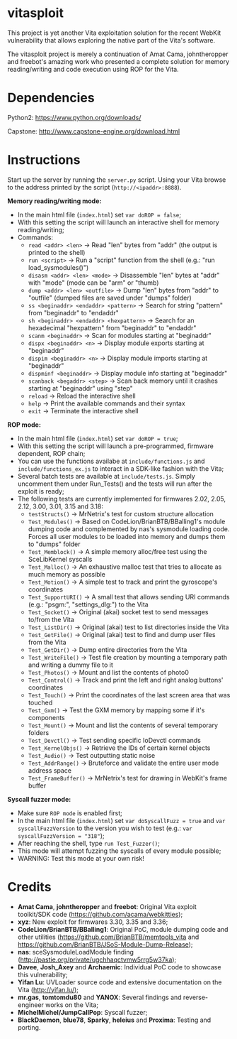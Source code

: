 vitasploit
==========

This project is yet another Vita exploitation solution for the recent WebKit vulnerability that allows exploring the native part of the Vita's software.

The vitasploit project is merely a continuation of Amat Cama, johntheropper and freebot's amazing work who presented a complete solution for memory reading/writing and code execution using ROP for the Vita.

Dependencies
============

Python2: https://www.python.org/downloads/

Capstone: http://www.capstone-engine.org/download.html

Instructions
============

Start up the server by running the `server.py` script. Using your Vita browse to the address printed by the script (`http://<ipaddr>:8888`).

**Memory reading/writing mode:**
- In the main html file (`index.html`) set `var doROP = false`;
- With this setting the script will launch an interactive shell for memory reading/writing;
- Commands:
  - `read <addr> <len>` -> Read "len" bytes from "addr" (the output is printed to the shell)
  - `run <script>` -> Run a "script" function from the shell (e.g.: "run load_sysmodules()")
  - `disasm <addr> <len> <mode>` -> Disassemble "len" bytes at "addr" with "mode" (mode can be "arm" or "thumb)
  - `dump <addr> <len> <outfile>` -> Dump "len" bytes from "addr" to "outfile" (dumped files are saved under "dumps" folder)
  - `ss <beginaddr> <endaddr> <pattern>` -> Search for string "pattern" from "beginaddr" to "endaddr"
  - `sh <beginaddr> <endaddr> <hexpattern>` -> Search for an hexadecimal "hexpattern" from "beginaddr" to "endaddr"
  - `scanm <beginaddr>` -> Scan for modules starting at "beginaddr"
  - `dispx <beginaddr> <n>` -> Display <n> module exports starting at "beginaddr"
  - `dispim <beginaddr> <n>` -> Display <n> module imports starting at "beginaddr"
  - `dispminf <beginaddr>` -> Display module info starting at "beginaddr"
  - `scanback <begaddr> <step>` -> Scan back memory until it crashes starting at "beginaddr" using "step"
  - `reload` -> Reload the interactive shell
  - `help` -> Print the available commands and their syntax
  - `exit` -> Terminate the interactive shell

**ROP mode:**
- In the main html file (`index.html`) set `var doROP = true`;
- With this setting the script will launch a pre-programmed, firmware dependent, ROP chain;
- You can use the functions availabe at `include/functions.js` and `include/functions_ex.js` to interact in a SDK-like fashion with the Vita;
- Several batch tests are available at `include/tests.js`. Simply uncomment them under Run_Tests() and the tests will run after the exploit is ready;
- The following tests are currently implemented for firmwares 2.02, 2.05, 2.12, 3.00, 3.01, 3.15 and 3.18:
  - `testStructs()` -> MrNetrix's test for custom structure allocation
  - `Test_Modules()` -> Based on CodeLion/BrianBTB/BBalling1's module dumping code and complemented by nas's sysmodule loading code. Forces all user modules to be loaded into memory and dumps them to "dumps" folder
  - `Test_Memblock()` -> A simple memory alloc/free test using the SceLibKernel syscalls
  - `Test_Malloc()` -> An exhaustive malloc test that tries to allocate as much memory as possible
  - `Test_Motion()` -> A simple test to track and print the gyroscope's coordinates
  - `Test_SupportURI()` -> A small test that allows sending URI commands (e.g.: "psgm:", "settings_dlg:") to the Vita
  - `Test_Socket()` -> Original (akai) socket test to send messages to/from the Vita
  - `Test_ListDir()` -> Original (akai) test to list directories inside the Vita
  - `Test_GetFile()` -> Original (akai) test to find and dump user files from the Vita
  - `Test_GetDir()` -> Dump entire directories from the Vita
  - `Test_WriteFile()` -> Test file creation by mounting a temporary path and writing a dummy file to it
  - `Test_Photos()` ->  Mount and list the contents of photo0
  - `Test_Control()` -> Track and print the left and right analog buttons' coordinates
  - `Test_Touch()` -> Print the coordinates of the last screen area that was touched
  - `Test_Gxm()` -> Test the GXM memory by mapping some if it's components
  - `Test_Mount()` -> Mount and list the contents of several temporary folders
  - `Test_Devctl()` -> Test sending specific IoDevctl commands
  - `Test_KernelObjs()` -> Retrieve the IDs of certain kernel objects
  - `Test_Audio()` -> Test outputting static noise
  - `Test_AddrRange()` -> Bruteforce and validate the entire user mode address space
  - `Test_FrameBuffer()` -> MrNetrix's test for drawing in WebKit's frame buffer
  
**Syscall fuzzer mode:**
  - Make sure `ROP mode` is enabled first;
  - In the main html file (`index.html`) set `var doSyscallFuzz = true` and `var syscallFuzzVersion` to the version you wish to test (e.g.: `var syscallFuzzVersion = "318"`);
  - After reaching the shell, type `run Test_Fuzzer()`;
  - This mode will attempt fuzzing the syscalls of every module possible;
  - WARNING: Test this mode at your own risk!
    
Credits
=======

- **Amat Cama**, **johntheropper** and **freebot**: Original Vita exploit toolkit/SDK code (https://github.com/acama/webkitties);
- **xyz**: New exploit for firmwares 3.30, 3.35 and 3.36;
- **CodeLion/BrianBTB/BBalling1**: Original PoC, module dumping code and other utilities (https://github.com/BrianBTB/memtools_vita and https://github.com/BrianBTB/JSoS-Module-Dump-Release);
- **nas**: sceSysmoduleLoadModule finding (http://pastie.org/private/ugchhaqctvmw5rrg5w37ka);
- **Davee**, **Josh_Axey** and **Archaemic**: Individual PoC code to showcase this vulnerability;
- **Yifan Lu**: UVLoader source code and extensive documentation on the Vita (http://yifan.lu/);
- **mr.gas**, **tomtomdu80** and **YANOX**: Several findings and reverse-engineer works on the Vita;
- **MichelMichel/JumpCallPop**: Syscall fuzzer;
- **BlackDaemon**, **blue78**, **Sparky**, **heleius** and **Proxima**: Testing and porting.
